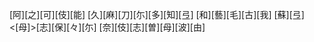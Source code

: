 [阿][之][可][伎][能] [久][麻][刀][尓][多][知][弖] [和][藝][毛][古][我] [蘇][弖]<[母]>[志][保][々][尓] [奈][伎][志][曽][母][波][由]
